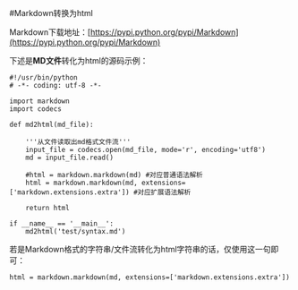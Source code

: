#Markdown转换为html

Markdown下载地址：[https://pypi.python.org/pypi/Markdown](https://pypi.python.org/pypi/Markdown)

下述是**MD文件**转化为html的源码示例：

    #!/usr/bin/python
    # -*- coding: utf-8 -*-

    import markdown
    import codecs

    def md2html(md_file):

        '''从文件读取出md格式文件流'''
        input_file = codecs.open(md_file, mode='r', encoding='utf8')
        md = input_file.read()

        #html = markdown.markdown(md) #对应普通语法解析
        html = markdown.markdown(md, extensions=['markdown.extensions.extra']) #对应扩展语法解析

        return html

    if __name__ == '__main__':
        md2html('test/syntax.md')

若是Markdown格式的字符串/文件流转化为html字符串的话，仅使用这一句即可：

    html = markdown.markdown(md, extensions=['markdown.extensions.extra'])
